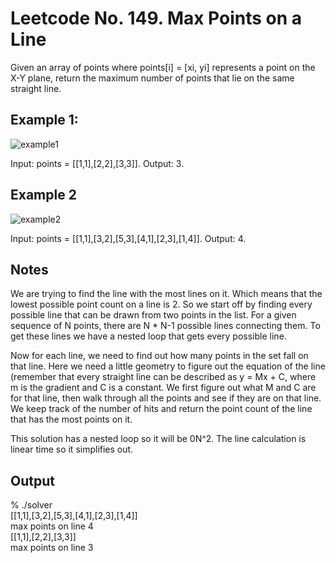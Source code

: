 # Leetcode No. 149.  Max Points on a Line

Given an array of points where points[i] = [xi, yi] represents a point on the X-Y plane, return the maximum number of points that lie on the same straight line.

## Example 1:

![example1](https://user-images.githubusercontent.com/2225377/213257494-c2610aa4-4a09-4e55-9b00-a03ee623cd81.jpg)

Input: points = [[1,1],[2,2],[3,3]]. 
Output: 3. 


## Example 2

![example2](https://user-images.githubusercontent.com/2225377/213257529-708f21f0-6654-4275-bf6b-c90bc7d90995.jpg)

Input: points = [[1,1],[3,2],[5,3],[4,1],[2,3],[1,4]]. 
Output: 4. 


## Notes

We are trying to find the line with the most lines on it.  Which means that the lowest possible point count on a line is 2.  So we start off by finding every possible line that can be drawn from two points in the list.  For a given sequence of N points, there are N * N-1 possible lines connecting them.  To get these lines we have a nested loop that gets every possible line.

Now for each line, we need to find out how many points in the set fall on that line.  Here we need a little geometry to figure out the equation of the line (remember that every straight line can be described as y = Mx + C, where m is the gradient and C is a constant.  We first figure out what M and C are for that line, then walk through all the points and see if they are on that line.  We keep track of the number of hits and return the point count of the line that has the most points on it.

This solution has a nested loop so it will be 0N^2.  The line calculation is linear time so it simplifies out.


## Output
% ./solver   
[[1,1],[3,2],[5,3],[4,1],[2,3],[1,4]]  
max points on line 4  
[[1,1],[2,2],[3,3]]  
max points on line 3  
